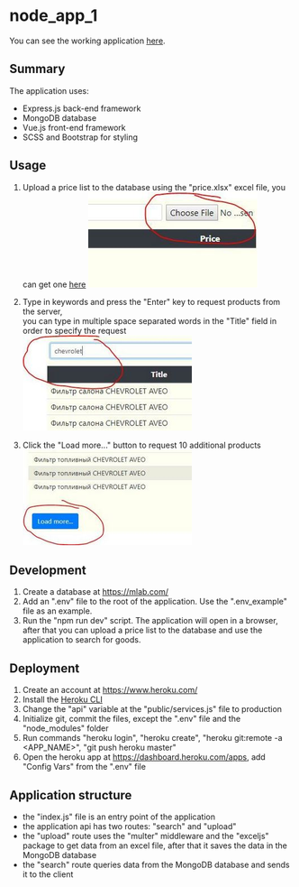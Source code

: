 # node_app_1
You can see the working application [here](https://rugged-olympic-29797.herokuapp.com/).

## Summary
The application uses:
- Express.js back-end framework
- MongoDB database
- Vue.js front-end framework
- SCSS and Bootstrap for styling

## Usage
1. Upload a price list to the database using the "price.xlsx" excel file, you can get one [here](https://github.com/RomanKamlykov/...)
![](upload.jpg)

2. Type in keywords and press the "Enter" key to request products from the server,  
you can type in multiple space separated words in the "Title" field in order to specify the request
![](search.jpg)

3. Click the "Load more..." button to request 10 additional products
![](loadmore.jpg)

## Development
1. Create a database at https://mlab.com/
2. Add an ".env" file to the root of the application. Use the ".env_example" file as an example.
3. Run the "npm run dev" script. The application will open in a browser, after that you can upload a price list to the database and use the application to search for goods.

## Deployment
1. Create an account at https://www.heroku.com/
2. Install the [Heroku CLI](https://devcenter.heroku.com/articles/heroku-cli)
3. Change the "api" variable at the "public/services.js" file to production
4. Initialize git, commit the files, except the ".env" file and the "node_modules" folder
5. Run commands "heroku login", "heroku create", "heroku git:remote -a <APP_NAME>", "git push heroku master"
6. Open the heroku app at https://dashboard.heroku.com/apps, add "Config Vars" from the ".env" file

## Application structure
- the "index.js" file is an entry point of the application
- the application api has two routes: "search" and "upload"
- the "upload" route uses the "multer" middleware and the "exceljs" package to get data from an excel file, after that it saves the data in the MongoDB database
- the "search" route queries data from the MongoDB database and sends it to the client